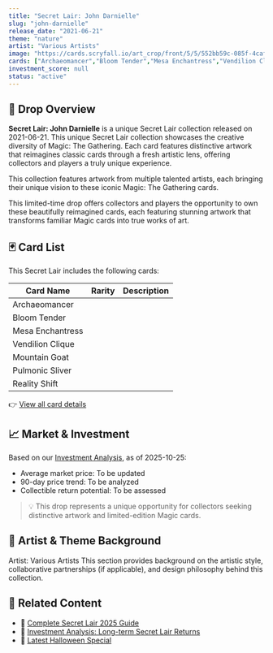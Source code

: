 ```yaml
---
title: "Secret Lair: John Darnielle"
slug: "john-darnielle"
release_date: "2021-06-21"
theme: "nature"
artist: "Various Artists"
image: "https://cards.scryfall.io/art_crop/front/5/5/552bb59c-085f-4caf-8430-ba6e2888ea6d.jpg?1682712499"
cards: ["Archaeomancer","Bloom Tender","Mesa Enchantress","Vendilion Clique","Mountain Goat","Pulmonic Sliver","Reality Shift"]
investment_score: null
status: "active"
---
```


## 💠 Drop Overview
**Secret Lair: John Darnielle** is a unique Secret Lair collection released on 2021-06-21. This unique Secret Lair collection showcases the creative diversity of Magic: The Gathering. Each card features distinctive artwork that reimagines classic cards through a fresh artistic lens, offering collectors and players a truly unique experience.

This collection features artwork from multiple talented artists, each bringing their unique vision to these iconic Magic: The Gathering cards.

This limited-time drop offers collectors and players the opportunity to own these beautifully reimagined cards, each featuring stunning artwork that transforms familiar Magic cards into true works of art.

## 🃏 Card List
This Secret Lair includes the following cards:

| Card Name | Rarity | Description |
|-----------|---------|-------------|
| Archaeomancer |  |  |
| Bloom Tender |  |  |
| Mesa Enchantress |  |  |
| Vendilion Clique |  |  |
| Mountain Goat |  |  |
| Pulmonic Sliver |  |  |
| Reality Shift |  |  |

👉 [View all card details](/cards?drop=john-darnielle)

## 📈 Market & Investment
Based on our [Investment Analysis](/investment/john-darnielle), as of 2025-10-25:
- Average market price: To be updated
- 90-day price trend: To be analyzed
- Collectible return potential: To be assessed

> 💡 This drop represents a unique opportunity for collectors seeking distinctive artwork and limited-edition Magic cards.

## 🎨 Artist & Theme Background
Artist: Various Artists
This section provides background on the artistic style, collaborative partnerships (if applicable), and design philosophy behind this collection.

## 🔗 Related Content
- 📰 [Complete Secret Lair 2025 Guide](/news/secret-lair-2025-complete-guide)
- 💼 [Investment Analysis: Long-term Secret Lair Returns](/investment)
- 🎃 [Latest Halloween Special](/drops/secret-scare-superdrop-2025)